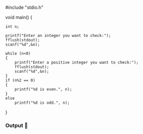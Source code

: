 #include "stdio.h"

void main()
{

	int n;

	printf("Enter an integer you want to check:");
	fflush(stdout);
	scanf("%d",&n);

	while (n<0)
	{
		printf("Enter a positive integer you want to check:");
		fflush(stdout);
		scanf("%d",&n);
	}
	if (n%2 == 0)
	{
		printf("%d is even.", n);
	}
	else
		printf("%d is odd.", n);


}


### Output 🎥















